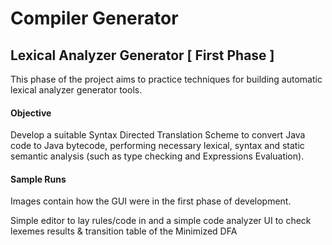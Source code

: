 # Compiler Generator
## Lexical Analyzer Generator [ First Phase ]

This phase of the project aims to practice techniques for building automatic
lexical analyzer generator tools.

#### Objective

Develop a suitable Syntax Directed Translation Scheme to convert Java code to Java bytecode, performing necessary lexical, syntax and static semantic analysis
(such as type checking and Expressions Evaluation).

#### Sample Runs

Images contain how the GUI were in the first phase of development.

Simple editor to lay rules/code in and a simple code analyzer UI to check lexemes results & transition table of the Minimized DFA